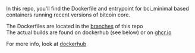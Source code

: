 In this repo, you'll find the Dockerfile and entrypoint for bci_minimal based containers running recent versions of bitcoin core.

The Dockerfiles are located in the [branches](https://github.com/mocacinno/bitcoin_core_docker/branches) of this repo  
The actual builds are found on dockerhub (see below) or on [ghcr.io](https://github.com/mocacinno/bitcoin_core_docker/pkgs/container/mocacinno%2Fbitcoin_core_docker/versions)

For more info, look at [dockerhub](https://hub.docker.com/r/mocacinno/btc_core)
